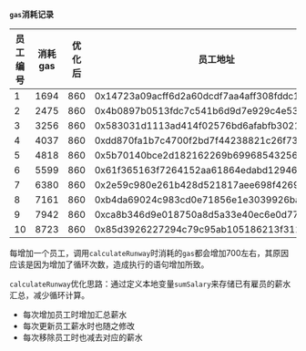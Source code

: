 
**`gas`消耗记录**

员工编号 | 消耗gas | 优化后 | 员工地址
---|---|---|---
1 | 1694 | 860 |0x14723a09acff6d2a60dcdf7aa4aff308fddc160c
2 | 2475 | 860 |0x4b0897b0513fdc7c541b6d9d7e929c4e5364d2db
3 | 3256 | 860 |0x583031d1113ad414f02576bd6afabfb302140225
4 | 4037 | 860 |0xdd870fa1b7c4700f2bd7f44238821c26f7392148
5 | 4818 | 860 |0x5b70140bce2d182162269b69968543256978d0b4
6 | 5599 | 860 |0x61f365163f7264152aa61864edabd12946fc925c
7 | 6380 | 860 |0x2e59c980e261b428d521817aee698f4269a98cf1
8 | 7161 | 860 |0xb4da69024c983cd0e71856e1e3039926ba8b624f
9 | 7942 | 860 |0xca8b346d9e018750a8d5a33e40ec6e0d77fc787a
10 | 8723 | 860 |0x85d3926227294c79c95ab105186213f311b14c6c

每增加一个员工，调用`calculateRunway`时消耗的`gas`都会增加700左右，其原因应该是因为增加了循环次数，造成执行的语句增加所致。

`calculateRunway`优化思路：通过定义本地变量`sumSalary`来存储已有雇员的薪水汇总，减少循环计算。
  - 每次增加员工时增加汇总薪水
  - 每次更新员工薪水时也随之修改
  - 每次移除员工时也减去对应的薪水
